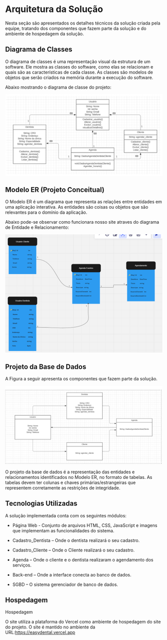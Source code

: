 # Arquitetura da Solução

Nesta seção são apresentados os detalhes técnicos da solução criada pela equipe, tratando dos componentes que fazem parte da solução e do ambiente de hospedagem da solução. 

## Diagrama de Classes

O diagrama de classes é uma representação visual da estrutura de um software. Ele mostra as classes do software, como elas se relacionam e quais são as características de cada classe. As classes são modelos de objetos que serão criados na memória durante a execução do software.

Abaixo mostrando o diagrama de classe do projeto:

![Imagem 12 Diagrama de Classe](img/diagramadeclasse2.png)

## Modelo ER (Projeto Conceitual)

O Modelo ER é um diagrama que representa as relações entre entidades em uma aplicação interativa. As entidades são coisas ou objetos que são relevantes para o domínio da aplicação.

Abaixo pode-se observar como funcionara nosso site atraves do diagrama de Entidade e Relacionamento:

![Imagem 13 Entidade de Relacionamento](img/diagramaderelacionamento2.png)

## Projeto da Base de Dados

A Figura a seguir apresenta os componentes que fazem parte da solução.

![Imagem 14 Entidade de Relacionamento](img/diagramadecomponentes.png)

O projeto da base de dados é a representação das entidades e relacionamentos identificados no Modelo ER, no formato de tabelas. As tabelas devem ter colunas e chaves primárias/estrangeiras que representem corretamente as restrições de integridade.



## Tecnologias Utilizadas

A solução implementada conta com os seguintes módulos: 

* Página Web - Conjunto de arquivos HTML, CSS, JavaScript e imagens que implementam as funcionalidades do sistema. 

* Cadastro_Dentista – Onde o dentista realizará o seu cadastro. 

* Cadastro_Cliente – Onde o Cliente realizará o seu cadastro. 

* Agenda – Onde o cliente e o dentista realizaram o agendamento dos serviços. 

* Back-end – Onde a interface conecta ao banco de dados. 

* SGBD – O sistema gerenciador de banco de dados.  



## Hospedagem

Hospedagem 

O site utiliza a plataforma do Vercel como ambiente de hospedagem do site do projeto. O site é mantido no ambiente da URL:https://easydental.vercel.app 